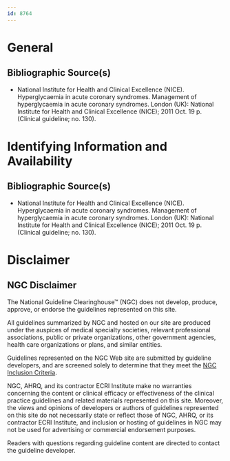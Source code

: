 ```yaml
---
id: 8764
---
```


# General

## Bibliographic Source(s)

- National Institute for Health and Clinical Excellence (NICE). Hyperglycaemia in acute coronary syndromes. Management of hyperglycaemia in acute coronary syndromes. London (UK): National Institute for Health and Clinical Excellence (NICE); 2011 Oct. 19 p. (Clinical guideline; no. 130).

# Identifying Information and Availability

## Bibliographic Source(s)

- National Institute for Health and Clinical Excellence (NICE). Hyperglycaemia in acute coronary syndromes. Management of hyperglycaemia in acute coronary syndromes. London (UK): National Institute for Health and Clinical Excellence (NICE); 2011 Oct. 19 p. (Clinical guideline; no. 130).

# Disclaimer

## NGC Disclaimer

The National Guideline Clearinghouse™ (NGC) does not develop, produce, approve, or endorse the guidelines represented on this site.

All guidelines summarized by NGC and hosted on our site are produced under the auspices of medical specialty societies, relevant professional associations, public or private organizations, other government agencies, health care organizations or plans, and similar entities.

Guidelines represented on the NGC Web site are submitted by guideline developers, and are screened solely to determine that they meet the [NGC Inclusion Criteria](/help-and-about/summaries/inclusion-criteria).

NGC, AHRQ, and its contractor ECRI Institute make no warranties concerning the content or clinical efficacy or effectiveness of the clinical practice guidelines and related materials represented on this site. Moreover, the views and opinions of developers or authors of guidelines represented on this site do not necessarily state or reflect those of NGC, AHRQ, or its contractor ECRI Institute, and inclusion or hosting of guidelines in NGC may not be used for advertising or commercial endorsement purposes.

Readers with questions regarding guideline content are directed to contact the guideline developer.

